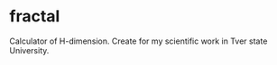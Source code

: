fractal
=======

Calculator of H-dimension. Create for my scientific  work in Tver state University.
